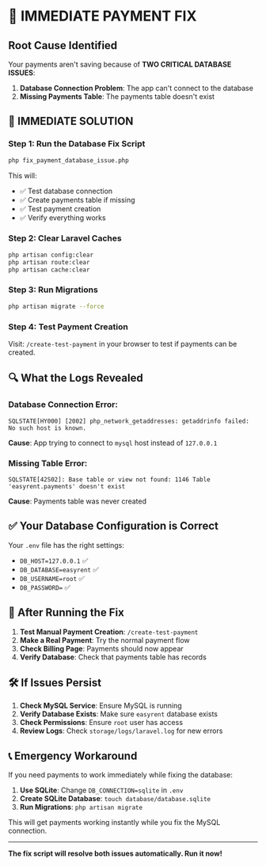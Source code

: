 # 🚨 IMMEDIATE PAYMENT FIX

## Root Cause Identified
Your payments aren't saving because of **TWO CRITICAL DATABASE ISSUES**:

1. **Database Connection Problem**: The app can't connect to the database
2. **Missing Payments Table**: The payments table doesn't exist

## 🔧 IMMEDIATE SOLUTION

### Step 1: Run the Database Fix Script
```bash
php fix_payment_database_issue.php
```

This will:
- ✅ Test database connection
- ✅ Create payments table if missing
- ✅ Test payment creation
- ✅ Verify everything works

### Step 2: Clear Laravel Caches
```bash
php artisan config:clear
php artisan route:clear
php artisan cache:clear
```

### Step 3: Run Migrations
```bash
php artisan migrate --force
```

### Step 4: Test Payment Creation
Visit: `/create-test-payment` in your browser to test if payments can be created.

## 🔍 What the Logs Revealed

### Database Connection Error:
```
SQLSTATE[HY000] [2002] php_network_getaddresses: getaddrinfo failed: No such host is known.
```
**Cause**: App trying to connect to `mysql` host instead of `127.0.0.1`

### Missing Table Error:
```
SQLSTATE[42S02]: Base table or view not found: 1146 Table 'easyrent.payments' doesn't exist
```
**Cause**: Payments table was never created

## ✅ Your Database Configuration is Correct
Your `.env` file has the right settings:
- `DB_HOST=127.0.0.1` ✅
- `DB_DATABASE=easyrent` ✅
- `DB_USERNAME=root` ✅
- `DB_PASSWORD=` ✅

## 🚀 After Running the Fix

1. **Test Manual Payment Creation**: `/create-test-payment`
2. **Make a Real Payment**: Try the normal payment flow
3. **Check Billing Page**: Payments should now appear
4. **Verify Database**: Check that payments table has records

## 🛠️ If Issues Persist

1. **Check MySQL Service**: Ensure MySQL is running
2. **Verify Database Exists**: Make sure `easyrent` database exists
3. **Check Permissions**: Ensure `root` user has access
4. **Review Logs**: Check `storage/logs/laravel.log` for new errors

## 📞 Emergency Workaround

If you need payments to work immediately while fixing the database:

1. **Use SQLite**: Change `DB_CONNECTION=sqlite` in `.env`
2. **Create SQLite Database**: `touch database/database.sqlite`
3. **Run Migrations**: `php artisan migrate`

This will get payments working instantly while you fix the MySQL connection.

---

**The fix script will resolve both issues automatically. Run it now!**